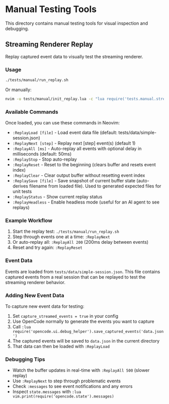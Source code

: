 # Manual Testing Tools

This directory contains manual testing tools for visual inspection and debugging.

## Streaming Renderer Replay

Replay captured event data to visually test the streaming renderer.

### Usage

```bash
./tests/manual/run_replay.sh
```

Or manually:

```bash
nvim -u tests/manual/init_replay.lua -c "lua require('tests.manual.streaming_renderer_replay').start()"
```

### Available Commands

Once loaded, you can use these commands in Neovim:

- `:ReplayLoad [file]` - Load event data file (default: tests/data/simple-session.json)
- `:ReplayNext [step]` - Replay next [step] event(s) (default 1)
- `:ReplayAll [ms]` - Auto-replay all events with optional delay in milliseconds (default: 50ms)
- `:ReplayStop` - Stop auto-replay
- `:ReplayReset` - Reset to the beginning (clears buffer and resets event index)
- `:ReplayClear` - Clear output buffer without resetting event index
- `:ReplaySave [file]` - Save snapshot of current buffer state (auto-derives filename from loaded file). Used to generated expected files for unit tests
- `:ReplayStatus` - Show current replay status
- `:ReplayHeadless` - Enable headless mode (useful for an AI agent to see replays)

### Example Workflow

1. Start the replay test: `./tests/manual/run_replay.sh`
2. Step through events one at a time: `:ReplayNext`
3. Or auto-replay all: `:ReplayAll 200` (200ms delay between events)
4. Reset and try again: `:ReplayReset`

### Event Data

Events are loaded from `tests/data/simple-session.json`. This file contains captured
events from a real session that can be replayed to test the streaming renderer behavior.

### Adding New Event Data

To capture new event data for testing:

1. Set `capture_streamed_events = true` in your config
2. Use OpenCode normally to generate the events you want to capture
3. Call `:lua require('opencode.ui.debug_helper').save_captured_events('data.json')`
4. The captured events will be saved to `data.json` in the current directory
5. That data can then be loaded with `:ReplayLoad`

### Debugging Tips

- Watch the buffer updates in real-time with `:ReplayAll 500` (slower replay)
- Use `:ReplayNext` to step through problematic events
- Check `:messages` to see event notifications and any errors
- Inspect `state.messages` with `:lua vim.print(require('opencode.state').messages)`
